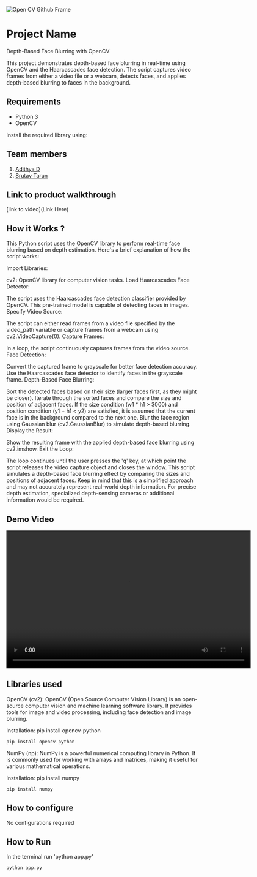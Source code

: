 ![Open CV Github Frame](https://github.com/TH-Activities/saturday-hack-night-template/assets/90635335/78554b37-32b2-4488-a10c-5c68098d7776)

# Project Name

Depth-Based Face Blurring with OpenCV

This project demonstrates depth-based face blurring in real-time using OpenCV and the Haarcascades face detection. The script captures video frames from either a video file or a webcam, detects faces, and applies depth-based blurring to faces in the background.

## Requirements

- Python 3
- OpenCV

Install the required library using:

## Team members

1. [Adithya D](https://github.com/ad-nat-delt)
2. [Srutav Tarun](https://github.com/SrutavTarun)

## Link to product walkthrough

[link to video](Link Here)

## How it Works ?

This Python script uses the OpenCV library to perform real-time face blurring based on depth estimation. Here's a brief explanation of how the script works:

Import Libraries:

cv2: OpenCV library for computer vision tasks.
Load Haarcascades Face Detector:

The script uses the Haarcascades face detection classifier provided by OpenCV. This pre-trained model is capable of detecting faces in images.
Specify Video Source:

The script can either read frames from a video file specified by the video_path variable or capture frames from a webcam using cv2.VideoCapture(0).
Capture Frames:

In a loop, the script continuously captures frames from the video source.
Face Detection:

Convert the captured frame to grayscale for better face detection accuracy.
Use the Haarcascades face detector to identify faces in the grayscale frame.
Depth-Based Face Blurring:

Sort the detected faces based on their size (larger faces first, as they might be closer).
Iterate through the sorted faces and compare the size and position of adjacent faces.
If the size condition (w1 * h1 > 3000) and position condition (y1 + h1 < y2) are satisfied, it is assumed that the current face is in the background compared to the next one.
Blur the face region using Gaussian blur (cv2.GaussianBlur) to simulate depth-based blurring.
Display the Result:

Show the resulting frame with the applied depth-based face blurring using cv2.imshow.
Exit the Loop:

The loop continues until the user presses the 'q' key, at which point the script releases the video capture object and closes the window.
This script simulates a depth-based face blurring effect by comparing the sizes and positions of adjacent faces. Keep in mind that this is a simplified approach and may not accurately represent real-world depth information. For precise depth estimation, specialized depth-sensing cameras or additional information would be required.

## Demo Video

<video width="640" height="360" controls>
  <source src="assets/demo.mp4" type="video/mp4">
  Your browser does not support the video tag.
</video>

## Libraries used

OpenCV (cv2): OpenCV (Open Source Computer Vision Library) is an open-source computer vision and machine learning software library. It provides tools for image and video processing, including face detection and image blurring.

Installation: pip install opencv-python

```
pip install opencv-python
```

NumPy (np): NumPy is a powerful numerical computing library in Python. It is commonly used for working with arrays and matrices, making it useful for various mathematical operations.

Installation: pip install numpy

```
pip install numpy
```

## How to configure

No configurations required

## How to Run

In the terminal run 'python app.py'

```
python app.py
```